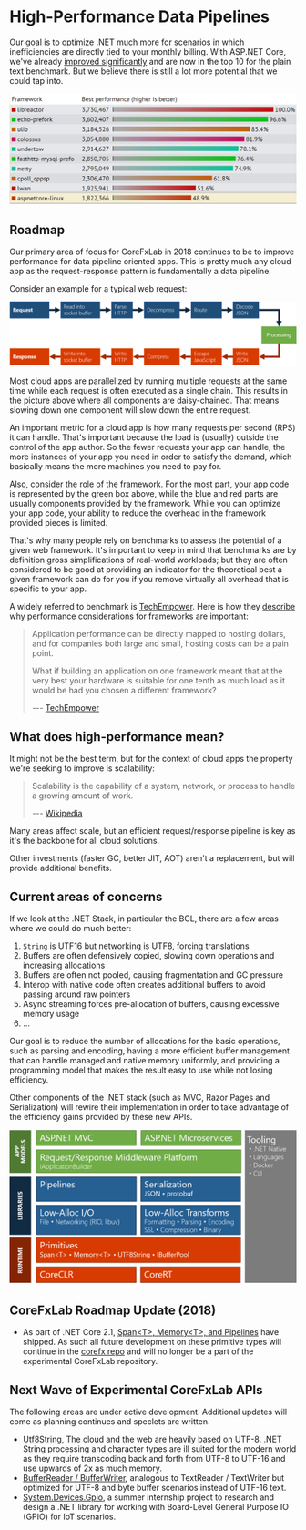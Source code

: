 # High-Performance Data Pipelines

Our goal is to optimize .NET much more for scenarios in which inefficiencies are
directly tied to your monthly billing. With ASP.NET Core, we've already
[improved significantly][TechEmpower13] and are now in the top 10 for the plain
text benchmark. But we believe there is still a lot more potential that we could
tap into.

![](./img/techempower.png)

## Roadmap

Our primary area of focus for CoreFxLab in 2018 continues to be
to improve performance for data pipeline oriented apps. This is pretty much any
cloud app as the request-response pattern is fundamentally a data pipeline.

Consider an example for a typical web request:

![](./img/pipeline.png)

Most cloud apps are parallelized by running multiple requests at the same time
while each request is often executed as a single chain. This results in the
picture above where all components are daisy-chained. That means slowing down
one component will slow down the entire request.

An important metric for a cloud app is how many requests per second (RPS) it can
handle. That's important because the load is (usually) outside the control of
the app author. So the fewer requests your app can handle, the more instances of
your app you need in order to satisfy the demand, which basically means the more
machines you need to pay for.

Also, consider the role of the framework. For the most part, your app code is
represented by the green box above, while the blue and red parts are usually
components provided by the framework. While you can optimize your app code, your
ability to reduce the overhead in the framework provided pieces is limited.

That's why many people rely on benchmarks to assess the potential of a given web
framework. It's important to keep in mind that benchmarks are by definition
gross simplifications of real-world workloads; but they are often considered to
be good at providing an indicator for the theoretical best a given framework can
do for you if you remove virtually all overhead that is specific to your app.

A widely referred to benchmark is [TechEmpower]. Here is how they
[describe][TechEmpower-Quote] why performance considerations for frameworks are
important:

> Application performance can be directly mapped to hosting dollars, and for
> companies both large and small, hosting costs can be a pain point.
>
> What if building an application on one framework meant that at the very best
> your hardware is suitable for one tenth as much load as it would be had you
> chosen a different framework?
>
> --- [TechEmpower][TechEmpower-Quote]

## What does high-performance mean?

It might not be the best term, but for the context of cloud apps the property
we're seeking to improve is scalability:

> Scalability is the capability of a system, network, or process to handle a
> growing amount of work.
>
> --- [Wikipedia](https://en.wikipedia.org/wiki/Scalability)

Many areas affect scale, but an efficient request/response pipeline is key as
it's the backbone for all cloud solutions.

Other investments (faster GC, better JIT, AOT) aren't a replacement, but will
provide additional benefits.

## Current areas of concerns

If we look at the .NET Stack, in particular the BCL, there are a few areas where
we could do much better:

1. `String` is UTF16 but networking is UTF8, forcing translations
2. Buffers are often defensively copied, slowing down operations and increasing
   allocations
3. Buffers are often not pooled, causing fragmentation and GC pressure
4. Interop with native code often creates additional buffers to avoid passing
   around raw pointers
5. Async streaming forces pre-allocation of buffers, causing excessive memory
   usage
6. ...

Our goal is to reduce the number of allocations for the basic operations, such
as parsing and encoding, having a more efficient buffer management that can
handle managed and native memory uniformly, and providing a programming model
that makes the result easy to use while not losing efficiency.

Other components of the .NET stack (such as MVC, Razor Pages and Serialization) will rewire
their implementation in order to take advantage of the efficiency gains provided
by these new APIs.

![](./img/areas.png)

## CoreFxLab Roadmap Update (2018)

- As part of .NET Core 2.1, [Span\<T>, Memory\<T>, and Pipelines][CodeMagazine-21] have shipped.  As such all future development on these primitive types will continue in the [corefx repo][corefx-repo] and will no longer be a part of the experimental CoreFxLab repository.


## Next Wave of Experimental CoreFxLab APIs

The following areas are under active development.  Additional updates will come as planning continues and speclets are written.

- [Utf8String][utf8string-speclet], The cloud and the web are heavily based on UTF-8.  .NET String processing and character types are ill suited for the modern world as they require transcoding back and forth from UTF-8 to UTF-16 and use upwards of 2x as much memory.
- [BufferReader / BufferWriter][buffers-speclet], analogous to TextReader / TextWriter but optimized for UTF-8 and byte buffer scenarios instead of UTF-16 text.
- [System.Devices.Gpio][gpio-speclet], a summer internship project to research and design a .NET library for working with Board-Level General Purpose IO (GPIO) for IoT scenarios. 


[corefx-repo]: https://github.com/dotnet/corefx
[CodeMagazine-21]: https://www.codemag.com/Article/1807051/Introducing-.NET-Core-2.1-Flagship-Types-Span-T-and-Memory-T
[TechEmpower]: https://www.techempower.com/benchmarks
[TechEmpower-Quote]: https://www.techempower.com/benchmarks/#section=motivation
[TechEmpower13]: https://www.techempower.com/blog/2016/11/16/framework-benchmarks-round-13/
[gpio-speclet]: ./specs/gpio.md
[buffers-speclet]: ./specs/buffers.md
[utf8string-speclet]: ./specs/utf8string.md
